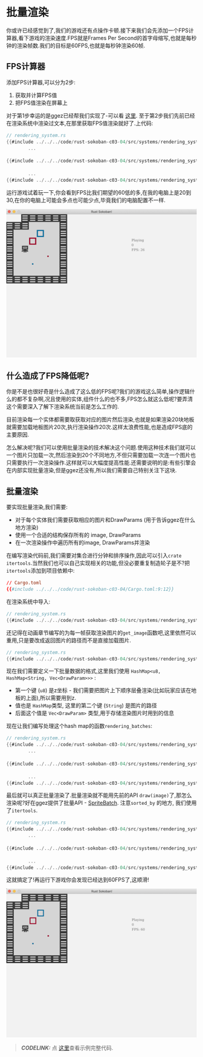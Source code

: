# 批量渲染

你或许已经感觉到了,我们的游戏还有点操作卡顿.接下来我们会先添加一个FPS计算器,看下游戏的渲染速度.FPS就是Frames Per Second的首字母缩写,也就是每秒钟的渲染帧数.我们的目标是60FPS,也就是每秒钟渲染60帧.

## FPS计算器
添加FPS计算器,可以分为2步:
1. 获取并计算FPS值
1. 把FPS值渲染在屏幕上

对于第1步幸运的是ggez已经帮我们实现了-可以看 [这里](https://docs.rs/ggez/0.1.0/ggez/timer/fn.get_fps.html). 至于第2步我们先前已经在渲染系统中渲染过文本,在那里获取FPS值渲染就好了.上代码:

```rust
// rendering_system.rs
{{#include ../../../code/rust-sokoban-c03-04/src/systems/rendering_system.rs:66}}
        ...

{{#include ../../../code/rust-sokoban-c03-04/src/systems/rendering_system.rs:114:118}}

        ...
{{#include ../../../code/rust-sokoban-c03-04/src/systems/rendering_system.rs:123}}
```

运行游戏试着玩一下,你会看到FPS比我们期望的60低的多,在我的电脑上是20到30,在你的电脑上可能会多点也可能少点,毕竟我们的电脑配置不一样.

![low fps](./images/low_fps.png)

## 什么造成了FPS降低呢?
你是不是也很好奇是什么造成了这么低的FPS呢?我们的游戏这么简单,操作逻辑什么的都不复杂啊,况且使用的实体,组件什么的也不多,FPS怎么就这么低呢?要弄清这个需要深入了解下渲染系统当前是怎么工作的.

目前渲染每一个实体都需要取获取对应的图片然后渲染,也就是如果渲染20块地板就需要加载地板图片20次,执行渲染操作20次.这样太浪费性能,也是造成FPS底的主要原因.

怎么解决呢?我们可以使用批量渲染的技术解决这个问题.使用这种技术我们就可以一个图片只加载一次,然后渲染到20个不同地方,不但只需要加载一次连一个图片也只需要执行一次渲染操作.这样就可以大幅度提高性能.还需要说明的是:有些引擎会在内部实现批量渲染,但是ggez还没有,所以我们需要自己特别关注下这块.

## 批量渲染
要实现批量渲染,我们需要:
* 对于每个实体我们需要获取相应的图片和DrawParams (用于告诉ggez在什么地方渲染)
* 使用一个合适的结构保存所有的 image, DrawParams
* 在一次渲染操作中遍历所有的image, DrawParams并渲染

在编写渲染代码前,我们需要对集合进行分钟和排序操作,因此可以引入`crate itertools`.当然我们也可以自己实现相关的功能,但没必要重复制造轮子是不?把`itertools`添加到项目依赖中:

```toml
// Cargo.toml
{{#include ../../../code/rust-sokoban-c03-04/Cargo.toml:9:12}}
```

在渲染系统中导入:

```rust
// rendering_system.rs
{{#include ../../../code/rust-sokoban-c03-04/src/systems/rendering_system.rs:11}}
```

还记得在动画章节编写的为每一帧获取渲染图片的`get_image`函数吧,这里依然可以重用,只是要改成返回图片的路径而不是直接加载图片.

```rust
// rendering_system.rs
{{#include ../../../code/rust-sokoban-c03-04/src/systems/rendering_system.rs:36:53}}
```

现在我们需要定义一下批量数据的格式,这里我们使用 `HashMap<u8, HashMap<String, Vec<DrawParam>>>` :
* 第一个键 (`u8`) 是z坐标 - 我们需要把图片上下顺序层叠渲染(比如玩家应该在地板的上面),所以需要用到z.
* 值也是 `HashMap`类型, 这里的第二个键 (`String`) 是图片的路径
* 后面这个值是 `Vec<DrawParam>` 类型,用于存储渲染图片时用到的信息

现在让我们编写处理这个hash map的函数`rendering_batches`:

```rust
// rendering_system.rs
{{#include ../../../code/rust-sokoban-c03-04/src/systems/rendering_system.rs:66}}
        ...

{{#include ../../../code/rust-sokoban-c03-04/src/systems/rendering_system.rs:72:94}}

        ...
{{#include ../../../code/rust-sokoban-c03-04/src/systems/rendering_system.rs:123}}
```

最后就可以真正批量渲染了.批量渲染就不能用先前的API `draw(image)`了,那怎么渲染呢?好在ggez提供了批量API - [SpriteBatch](https://docs.rs/ggez/0.5.1/ggez/graphics/spritebatch/struct.SpriteBatch.html). 注意`sorted_by` 的地方, 我们使用了`itertools`. 

```rust
// rendering_system.rs
{{#include ../../../code/rust-sokoban-c03-04/src/systems/rendering_system.rs:66}}
        ...

{{#include ../../../code/rust-sokoban-c03-04/src/systems/rendering_system.rs:96:112}}

        ...
{{#include ../../../code/rust-sokoban-c03-04/src/systems/rendering_system.rs:123}}
```

这就搞定了!再运行下游戏你会发现已经达到60FPS了,这顺滑!

![low fps](./images/high_fps.png)

> **_CODELINK:_**  点 [这里](https://github.com/iolivia/rust-sokoban/tree/master/code/rust-sokoban-c03-04)查看示例完整代码.


